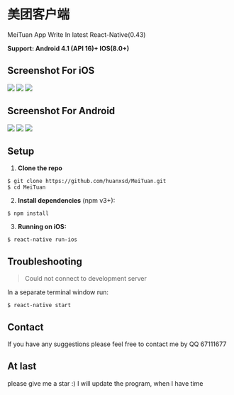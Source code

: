 # 美团客户端

MeiTuan App Write In latest React-Native(0.43)

**Support: Android 4.1 (API 16)+   IOS(8.0+)**

## Screenshot For iOS

<img src="https://github.com/huanxsd/MeiTuan/blob/master/screenshot/iOS_0.png">
<img src="https://github.com/huanxsd/MeiTuan/blob/master/screenshot/iOS_1.png">
<img src="https://github.com/huanxsd/MeiTuan/blob/master/screenshot/iOS_2.png">

## Screenshot For Android

<img src="https://github.com/huanxsd/MeiTuan/blob/master/screenshot/Android_0.png">
<img src="https://github.com/huanxsd/MeiTuan/blob/master/screenshot/Android_1.png">
<img src="https://github.com/huanxsd/MeiTuan/blob/master/screenshot/Android_2.png">

## Setup

1. **Clone the repo**

  ```
  $ git clone https://github.com/huanxsd/MeiTuan.git
  $ cd MeiTuan
  ```

2. **Install dependencies** (npm v3+):

  ```
  $ npm install
  ```


3. **Running on iOS:**

  ```
  $ react-native run-ios
  ```

## Troubleshooting

> Could not connect to development server

In a separate terminal window run:

  ```
  $ react-native start
  ```

## Contact

If you have any suggestions please feel free to contact me by QQ
67111677

## At last

please give me a star  :)
I will update the program, when I have time
